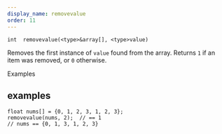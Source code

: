 ```yaml
---
display_name: removevalue
order: 11
---
```

`int  removevalue(<type>&array[], <type>value)`

Removes the first instance of `value` found from the array. Returns `1` if an item was removed, or `0` otherwise.

Examples

## examples

```vex
float nums[] = {0, 1, 2, 3, 1, 2, 3};
removevalue(nums, 2);  // == 1
// nums == {0, 1, 3, 1, 2, 3}

```
